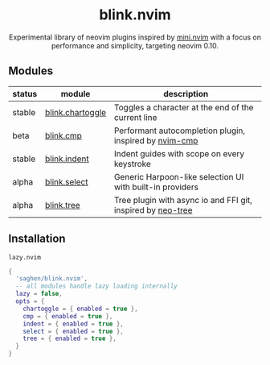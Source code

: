 <div align="center">

# blink.nvim

Experimental library of neovim plugins inspired by [mini.nvim](https://github.com/echasnovski/mini.nvim) with a focus on performance and simplicity, targeting neovim 0.10.

</div>

## Modules

| status | module                                                  | description                                                                                                   |
|--------|---------------------------------------------------------|---------------------------------------------------------------------------------------------------------------|
| stable | [blink.chartoggle](/readmes/blink.chartoggle/README.md) | Toggles a character at the end of the current line                                                                       |
| beta   | [blink.cmp](/readmes/blink.cmp/README.md)               | Performant autocompletion plugin, inspired by [nvim-cmp](https://github.com/hrsh7th/nvim-cmp)                 |
| stable | [blink.indent](/readmes/blink.indent/README.md)         | Indent guides with scope on every keystroke                                                                   |
| alpha  | [blink.select](/readmes/blink.select/README.md)         | Generic Harpoon-like selection UI with built-in providers                                                     |
| alpha  | [blink.tree](/readmes/blink.tree/README.md)             | Tree plugin with async io and FFI git, inspired by [neo-tree](https://github.com/nvim-neo-tree/neo-tree.nvim) |

## Installation

`lazy.nvim`

```lua
{
  'saghen/blink.nvim',
  -- all modules handle lazy loading internally
  lazy = false,
  opts = {
    chartoggle = { enabled = true },
    cmp = { enabled = true },
    indent = { enabled = true },
    select = { enabled = true },
    tree = { enabled = true },
  }
}
